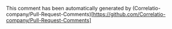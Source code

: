 This comment has been automatically generated by (Correlatio-company/Pull-Request-Comments)[https://github.com/Correlatio-company/Pull-Request-Comments]